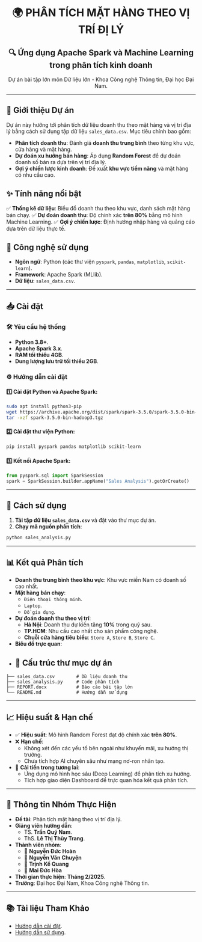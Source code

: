 <div align="center">
  <h1>🌍 PHÂN TÍCH MẶT HÀNG THEO VỊ TRÍ ĐỊ LÝ</h1>
</div>


<h2 align="center">🔍 Ứng dụng Apache Spark và Machine Learning trong phân tích kinh doanh</h2>
<p align="center">Dự án bài tập lớn môn Dữ liệu lớn - Khoa Công nghệ Thông tin, Đại học Đại Nam.</p>

---

## 🏢 Giới thiệu Dự án
Dự án này hướng tới phân tích dữ liệu doanh thu theo mặt hàng và vị trí địa lý bằng cách sử dụng tập dữ liệu `sales_data.csv`. Mục tiêu chính bao gồm:

- **Phân tích doanh thu**: Đánh giá **doanh thu trung bình** theo từng khu vực, cửa hàng và mặt hàng.
- **Dự đoán xu hướng bán hàng**: Áp dụng **Random Forest** để dự đoán doanh số bán ra dựa trên vị trí địa lý.
- **Gợi ý chiến lược kinh doanh**: Đề xuất **khu vực tiềm năng** và mặt hàng có nhu cầu cao.

## ✨ Tính năng nổi bật
✅ **Thống kê dữ liệu**: Biểu đồ doanh thu theo khu vực, danh sách mặt hàng bán chạy.
✅ **Dự đoán doanh thu**: Độ chính xác **trên 80%** bằng mô hình Machine Learning.
✅ **Gợi ý chiến lược**: Định hướng nhập hàng và quảng cáo dựa trên dữ liệu thực tế.

## 🔧 Công nghệ sử dụng
- **Ngôn ngữ**: Python (các thư viện `pyspark`, `pandas`, `matplotlib`, `scikit-learn`).
- **Framework**: Apache Spark (MLlib).
- **Dữ liệu**: `sales_data.csv`.

---

## 📥 Cài đặt

### 🛠️ Yêu cầu hệ thống
- **Python 3.8+**.
- **Apache Spark 3.x**.
- **RAM tối thiểu 4GB**.
- **Dung lượng lưu trữ tối thiểu 2GB**.

### ⚙️ Hướng dẫn cài đặt
#### 1️⃣ Cài đặt Python và Apache Spark:
```bash
sudo apt install python3-pip
wget https://archive.apache.org/dist/spark/spark-3.5.0/spark-3.5.0-bin-hadoop3.tgz
tar -xzf spark-3.5.0-bin-hadoop3.tgz
```
#### 2️⃣ Cài đặt thư viện Python:
```bash
pip install pyspark pandas matplotlib scikit-learn
```
#### 3️⃣ Kết nối Apache Spark:
```python
from pyspark.sql import SparkSession
spark = SparkSession.builder.appName("Sales Analysis").getOrCreate()
```

---

## 🚀 Cách sử dụng
1. **Tải tập dữ liệu `sales_data.csv`** và đặt vào thư mục dự án.
2. **Chạy mã nguồn phân tích**:
```python
python sales_analysis.py
```

---

## 📊 Kết quả Phân tích
- **Doanh thu trung bình theo khu vực**: Khu vực miền Nam có doanh số cao nhất.
- **Mặt hàng bán chạy**:
  - `Điện thoại thông minh`.
  - `Laptop`.
  - `Đồ gia dụng`.
- **Dự đoán doanh thu theo vị trí**:
  - **Hà Nội**: Doanh thu dự kiến tăng **10%** trong quý sau.
  - **TP.HCM**: Nhu cầu cao nhất cho sản phẩm công nghệ.
  - **Chuỗi cửa hàng tiêu biểu**: `Store A`, `Store B`, `Store C`.
- **Biểu đồ trực quan**:
- ## 📂 Cấu trúc thư mục dự án
```
├── sales_data.csv        # Dữ liệu doanh thu
├── sales_analysis.py     # Code phân tích          
├── REPORT.docx           # Báo cáo bài tập lớn
└── README.md             # Hướng dẫn sử dụng
```

---

## 📈 Hiệu suất & Hạn chế
- ✅ **Hiệu suất**: Mô hình Random Forest đạt độ chính xác **trên 80%**.
- ❌ **Hạn chế**:
  - Không xét đến các yếu tố bên ngoài như khuyến mãi, xu hướng thị trường.
  - Chưa tích hợp AI chuyên sâu như mạng nơ-ron nhân tạo.
- 🔄 **Cải tiến trong tương lai**:
  - Ứng dụng mô hình học sâu (Deep Learning) để phân tích xu hướng.
  - Tích hợp giao diện Dashboard để trực quan hóa kết quả phân tích.

---

## 📝 Thông tin Nhóm Thực Hiện
- **Đề tài**: Phân tích mặt hàng theo vị trí địa lý.
- **Giảng viên hướng dẫn**:
  - TS. **Trần Quý Nam**.
  - ThS. **Lê Thị Thùy Trang**.
- **Thành viên nhóm**:
  - 🏅 **Nguyễn Đức Hoàn** 
  - 🏅 **Nguyễn Văn Chuyện** 
  - 🏅 **Trịnh Kế Quang** 
  - 🏅 **Mai Đức Hòa** 
- **Thời gian thực hiện**: **Tháng 2/2025**.
- **Trường**: Đại học Đại Nam, Khoa Công nghệ Thông tin.

---

## 📚 Tài liệu Tham Khảo
- [Hướng dẫn cài đặt](#cài-đặt).
- [Hướng dẫn sử dụng](#sử-dụng).
